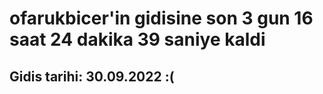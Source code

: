 # ofarukbicer'in gidisine son 3 gun 16 saat 24 dakika 39 saniye kaldi

## Gidis tarihi: 30.09.2022 :(